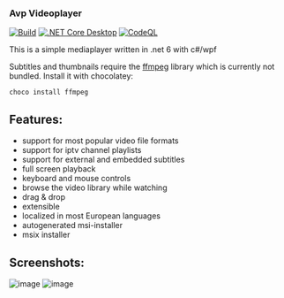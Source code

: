 ### Avp Videoplayer
[![Build](https://github.com/gdoct/AvpVideoPlayer/actions/workflows/dotnet.yml/badge.svg)](https://github.com/gdoct/AvpVideoPlayer/actions/workflows/dotnet.yml)
[![.NET Core Desktop](https://github.com/gdoct/AvpVideoPlayer/actions/workflows/dotnet-desktop.yml/badge.svg)](https://github.com/gdoct/AvpVideoPlayer/actions/workflows/dotnet-desktop.yml)
[![CodeQL](https://github.com/gdoct/AvpVideoPlayer/actions/workflows/codeql-analysis.yml/badge.svg)](https://github.com/gdoct/AvpVideoPlayer/actions/workflows/codeql-analysis.yml)


This is a simple mediaplayer written in .net 6 with c#/wpf

Subtitles and thumbnails require the [ffmpeg](https://ffmpeg.org) library which is currently not bundled. Install it with chocolatey:

`choco install ffmpeg`

## Features: 
* support for most popular video file formats
* support for iptv channel playlists
* support for external and embedded subtitles
* full screen playback
* keyboard and mouse controls
* browse the video library while watching
* drag & drop
* extensible
* localized in most European languages
* autogenerated msi-installer
* msix installer

## Screenshots:
![image](https://user-images.githubusercontent.com/11509384/149598556-84c536b8-62c3-46b2-8d3f-14471b9f4ad8.png)
![image](https://user-images.githubusercontent.com/11509384/149601618-b0e1d027-f67a-49f1-9c30-2d46ebf74d9c.png)
